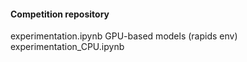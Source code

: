 #### Competition repository

experimentation.ipynb GPU-based models (rapids env) <br>
experimentation_CPU.ipynb <br>
